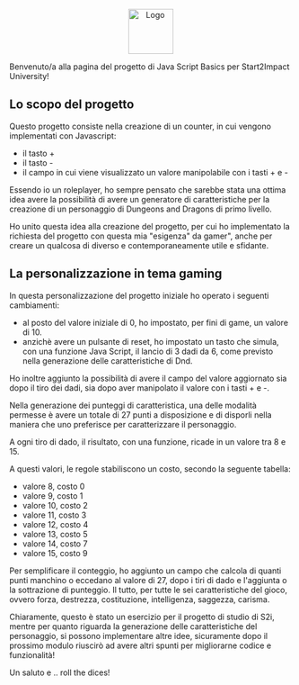 <br />
<div align="center">
    <img src="images/logo.png" alt="Logo" width="80" height="80">
  </div>

Benvenuto/a alla pagina del progetto di Java Script Basics per Start2Impact University!

## Lo scopo del progetto

Questo progetto consiste nella creazione di un counter, in cui vengono implementati con Javascript:
- il tasto +
- il tasto -
- il campo in cui viene visualizzato un valore manipolabile con i tasti + e -

Essendo io un roleplayer, ho sempre pensato che sarebbe stata una ottima idea avere la possibilità di avere un generatore di caratteristiche per la creazione di un personaggio di Dungeons and Dragons di primo livello.

Ho unito questa idea alla creazione del progetto, per cui ho implementato la richiesta del progetto con questa mia "esigenza" da gamer", anche per creare un qualcosa di diverso e contemporaneamente utile e sfidante.

## La personalizzazione in tema gaming

In questa personalizzazione del progetto iniziale ho operato i seguenti cambiamenti:
- al posto del valore iniziale di 0, ho impostato, per fini di game, un valore di 10.
- anzichè avere un pulsante di reset, ho impostato un tasto che simula, con una funzione Java Script, il lancio di 3 dadi da 6, come previsto nella generazione delle caratteristiche di Dnd.

Ho inoltre aggiunto la possibilità di avere il campo del valore aggiornato sia dopo il tiro dei dadi, sia dopo aver manipolato il valore con i tasti + e -.

Nella generazione dei punteggi di caratteristica, una delle modalità permesse è avere un totale di 27 punti a disposizione e di disporli nella maniera che uno preferisce per caratterizzare il personaggio.

A ogni tiro di dado, il risultato, con una funzione, ricade in un valore tra 8 e 15.

A questi valori, le regole stabiliscono un costo, secondo la seguente tabella:
- valore 8, costo 0
- valore 9, costo 1
- valore 10, costo 2
- valore 11, costo 3
- valore 12, costo 4
- valore 13, costo 5
- valore 14, costo 7
- valore 15, costo 9

Per semplificare il conteggio, ho aggiunto un campo che calcola di quanti punti manchino o eccedano al valore di 27, dopo i tiri di dado e l'aggiunta o la sottrazione di punteggio. Il tutto, per tutte le sei caratteristiche del gioco, ovvero forza, destrezza, costituzione, intelligenza, saggezza, carisma.

Chiaramente, questo è stato un esercizio per il progetto di studio di S2i, mentre per quanto riguarda la generazione delle caratteristiche del personaggio, si possono implementare altre idee, sicuramente dopo il prossimo modulo riuscirò ad avere altri spunti per migliorarne codice e funzionalità!

Un saluto e .. roll the dices!
